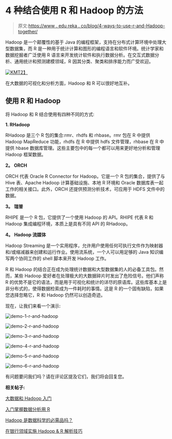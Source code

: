 # 4 种结合使用 R 和 Hadoop 的方法

> 原文:[https://www . edu reka . co/blog/4-ways-to-use-r-and-Hadoop-together/](https://www.edureka.co/blog/4-ways-to-use-r-and-hadoop-together/)

Hadoop 是一个颠覆性的基于 Java 的编程框架，支持在分布式计算环境中处理大型数据集，而 R 是一种用于统计计算和图形的编程语言和软件环境。统计学家和数据挖掘者广泛使用 R 语言来开发统计软件和执行数据分析。在交互式数据分析、通用统计和预测建模领域，R 因其分类、聚类和排序能力而广受欢迎。

[![KM](../Images/7cd08326a481c4e83aaba01b9e90f6e4.png)T2】](https://www.edureka.co/big-data-and-hadoop)

在大数据的可视化和分析方面，Hadoop 和 R 可以很好地互补。

## 使用 R 和 Hadoop

将 Hadoop 和 R 结合使用有四种不同的方式:

**1\. RHadoop**

RHadoop 是三个 R 包的集合:rmr、rhdfs 和 rhbase。rmr 包在 R 中提供 Hadoop MapReduce 功能，rhdfs 在 R 中提供 hdfs 文件管理，rhbase 在 R 中提供 hbase 数据库管理。这些主要包中的每一个都可以用来更好地分析和管理 Hadoop 框架数据。

**2。** **ORCH**

ORCH 代表 Oracle R Connector for Hadoop。它是一个 R 包的集合，提供了与 Hive 表、Apache Hadoop 计算基础设施、本地 R 环境和 Oracle 数据库表一起工作的相关接口。此外，ORCH 还提供预测分析技术，可应用于 HDFS 文件中的数据。

**3。** **瑞普**

RHIPE 是一个 R 包，它提供了一个使用 Hadoop 的 API。RHIPE 代表 R 和 Hadoop 集成编程环境，本质上是具有不同 API 的 RHadoop。

**4。** **Hadoop 流媒体**

Hadoop Streaming 是一个实用程序，允许用户使用任何可执行文件作为映射器和/或缩减器来创建和运行作业。使用流系统，一个人可以用足够的 Java 知识编写两个协同工作的 shell 脚本来开发 Hadoop 工作。

R 和 Hadoop 的结合正在成为处理统计数据和大型数据集的人的必备工具包。然而，某些 Hadoop 爱好者在处理极大的大数据碎片时发出了危险信号。他们声称 R 的优势不是它的语法，而是用于可视化和统计的详尽的原语库。这些库基本上是非分布式的，使得数据检索成为一件耗时的事情。这是 R 的一个固有缺陷，如果您选择忽略它，R 和 Hadoop 仍然可以创造奇迹。

现在，让我们来看一个演示:

![demo-1-r-and-hadoop](../Images/244ca1472f834d3e399b8447f8ec44c1.png)

![demo-2-r-and-hadoop](../Images/6e5540c5d8cddfabf2747ed199e41770.png)

![demo-3-r-and-hadoop](../Images/632d7fcac2af1f64bb238cae708e7f24.png)

![demo-4-r-and-hadoop](../Images/746446a01f11a2bf02dd9333c1dc03fe.png)

![demo-5-r-and-hadoop](../Images/12904bb4045ef9f977800d714deb38eb.png)

![demo-6-r-and-hadoop](../Images/e261eea93a414a2498d18e539c589291.png)

有问题要问我们吗？请在评论区提及它们，我们将会回复您。

**相关帖子:**

[大数据和 Hadoop 入门](https://www.edureka.co/big-data-and-hadoop "get started with big data and hadoop")

[入门掌握数据分析用 R](https://www.edureka.co/r-for-analytics "get started with mastering data analytics with r")

[Hadoop 是数据科学的必需品吗？](https://www.edureka.co/blog/videos/is-hadoop-a-necessity-for-data-science/ "is hadoop a necessity for data science")

[在银行领域实施 Hadoop & R 解析技巧](https://www.edureka.co/blog/implementing-hadoop-and-r-analytic-skills-in-banking-domain/ "implementing Hadoop & R Analytic skills in banking domain")
